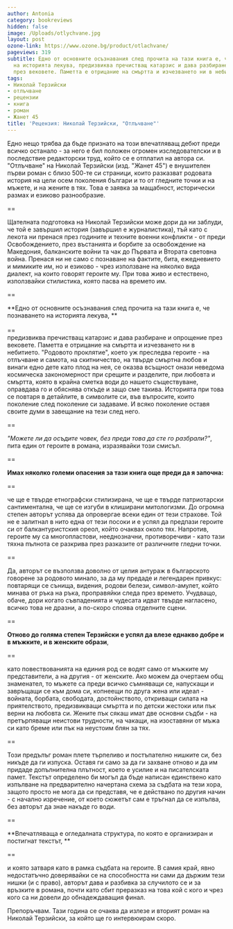 ```yaml
---
author: Antonia
category: bookreviews
hidden: false
image: /Uploads/otlychvane.jpg
layout: post
ozone-link: https://www.ozone.bg/product/otlachvane/
pageviews: 319
subtitle: Едно от основните осъзнавания след прочита на тази книга е, че познаването
  на историята лекува, предизвиква пречистващ катарзис и дава разбиране и опрощение
  през вековете. Паметта е отрицание на смъртта и изчезването ни в небитието
tags:
- Николай Терзийски
- отлъчване
- рецензии
- книга
- роман
- Жанет 45
title: 'Рецензия: Николай Терзийски, "Отлъчване"'
---
```


Едно нещо трябва да бъде признато на този впечатляващ дебют преди всичко останало - за него е бил положен огромен изследователски и в последствие редакторски труд, който се е отплатил на автора си. "Отлъчване" на Николай Терзийски (изд. "Жанет 45") е внушителен първи роман с близо 500-те си страници, които разказват родовата история на цели осем поколения българи и то от гледните точки и на мъжете, и на жените в тях. Това е заявка за мащабност, исторически размах и езиково разнообразие.

\==

Щателната подготовка на Николай Терзийски може дори да ни заблуди, че той е завършил история (завършил е журналистика), тъй като с лекота ни пренася през годините и техните военни конфликти - от преди Освобождението, през въстанията и борбите за освобождение на Македония, балканските войни та чак до Първата и Втората световна война. Пренася ни не само с познаване на фактите, бита, ежедневието и мимиките им, но и езиково - чрез използване на няколко вида диалект, на които говорят героите му. При това живо и естествено, използвайки стилистика, която пасва на времето им. 

\==

**Едно от основните осъзнавания след прочита на тази книга е, че познаването на историята лекува, **\
\
==\
предизвиква пречистващ катарзис и дава разбиране и опрощение през вековете. Паметта е отрицание на смъртта и изчезването ни в небитието. "Родовото проклятие", което уж преследва героите - на отлъчване и самота, на скитничество, на твърде смъртна любов и винаги едно дете като плод на нея, се оказва всъщност онази неведома космическа закономерност при срещите и разделите, при любовта и смъртта, която в крайна сметка води до нашето съществуване, оправдава го и обяснява откъде и защо сме такива. Историята при това се повтаря в детайлите, в символите си, във въпросите, които поколение след поколение си задаваме. И всяко поколение оставя своите думи в завещание на тези след него.  

\==

_"Можете ли да осъдите човек, без преди това да сте го разбрали?"_, пита един от героите в романа, изразявайки този смисъл.

\==

**Имах няколко големи опасения за тази книга още преди да я започна:**

\==

че ще е твърде етнографски стилизирана, че ще е твърде патриотарски сантиментална, че ще се изгуби в клиширани митологизми. До огромна степен авторът успява да опровергае всеки един от тези страхове. Той не е залитнал в нито една от тези посоки и е успял да предпази героите си от балкантуристския ореол, който очаквах около тях. Напротив, героите му са многопластови, нееднозначни, противоречиви - като тази тяхна пълнота се разкрива през разказите от различните гледни точки. 

\==

Да, авторът се възползва доволно от целия антураж в българското говорене за родовото минало, за да му предаде и легендарен привкус: повтарящи се сънища, видения, родови белези, символ-амулет, който минава от ръка на ръка, проправяйки следа през времето. Учудващо, обаче, дори когато съвпаденията и чудесата идват твърде нагласено, всичко това не дразни, а по-скоро споява отделните сцени. 

\==

**Отново до голяма степен Терзийски е успял да влезе еднакво добре и в мъжките, и в женските образи**, 

\==

като повествованията на единия род се водят само от мъжките му представители, а на другия - от женските. Ако можем да очертаем общ знаменател, то мъжете са преди всичко съмняващи се, напускащи и завръщащи се към дома си, копнеещи по друга жена или идеал - войната, борбата, свободата, достойнството, откриващи силата на приятелството, предизвикващи смъртта и по детски жестоки или пък верни на любовта си. Жените пък сякаш имат две основни съдби - на претърпяващи неистови трудности, на чакащи, на изоставяни от мъжа си като бреме или пък на неустоим блян за тях.

\==

Този предълъг роман плете търпеливо и постъпателно нишките си, без никъде да ги изпуска. Оставя ги само за да ги захване отново и да им придаде допълнителна плътност, което е усилие и на писателската памет. Текстът определено би могъл да бъде написан единствено като изпълване на предварително начертана схема за съдбата на тези хора, защото просто не мога да си представя, че е действано по другия начин - с начално изречение, от което сюжетът сам е тръгнал да се изпълва, без авторът да знае накъде го води. 

\==

**Впечатляваща е огледалната структура, по която е организиран и постигнат текстът, **

\==

и която затваря като в рамка съдбата на героите. В самия край, явно недостатъчно доверявайки се на способността ни сами да държим тези нишки (и с право), авторът дава и разбивка за случилото се и за връзките в романа, почти като сбит преразказ на това кой с кого и чрез кого са ни довели до обнадеждаващия финал. 

Препоръчвам. Тази година се очаква да излезе и вторият роман на Николай Терзийски, за който ще го интервюирам скоро.
